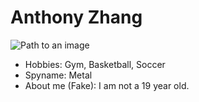 
# Anthony Zhang

![Path to an image](happiness.jpg)

- Hobbies: Gym, Basketball, Soccer
- Spyname: Metal
- About me (Fake): I am not a 19 year old. 
